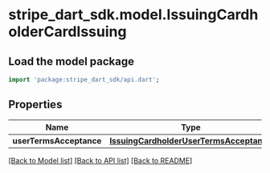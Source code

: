 # stripe_dart_sdk.model.IssuingCardholderCardIssuing

## Load the model package
```dart
import 'package:stripe_dart_sdk/api.dart';
```

## Properties
Name | Type | Description | Notes
------------ | ------------- | ------------- | -------------
**userTermsAcceptance** | [**IssuingCardholderUserTermsAcceptance**](IssuingCardholderUserTermsAcceptance.md) |  | [optional] 

[[Back to Model list]](../README.md#documentation-for-models) [[Back to API list]](../README.md#documentation-for-api-endpoints) [[Back to README]](../README.md)


